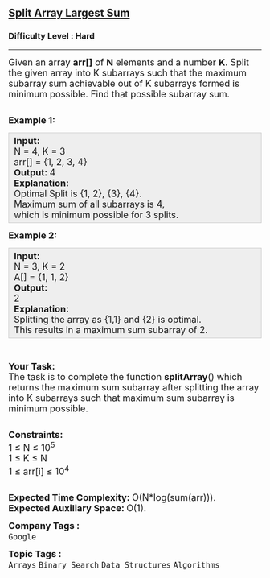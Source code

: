 <h2><a href="https://www.geeksforgeeks.org/problems/split-array-largest-sum--141634/1?page=1&category=Arrays&company=Amazon,Microsoft,Flipkart,Adobe,Google,Samsung,Accolite,Paytm,Walmart,Goldman%20Sachs,Wipro,Salesforce,TCS,Accenture,Uber&difficulty=Hard&status=unsolved&sortBy=submissions">Split Array Largest Sum</a></h2><h3>Difficulty Level : Hard</h3><hr><div class="problems_problem_content__Xm_eO"><p><span style="font-size:18px">Given an array <strong>arr[]</strong> of <strong>N</strong> elements and a number <strong>K</strong>. Split the given array into K subarrays such that the maximum subarray sum achievable out of K subarrays formed is minimum possible. Find that possible subarray sum.</span></p>

<p><br>
<span style="font-size:18px"><strong>Example 1:</strong></span></p>

<div style="background:#eee;border:1px solid #ccc;padding:5px 10px;"><span style="font-size:18px"><strong>Input:</strong><br>
N = 4, K = 3<br>
arr[] = {1, 2, 3, 4}<br>
<strong>Output: </strong>4<br>
<strong>Explanation:</strong><br>
Optimal Split is {1, 2}, {3}, {4}.<br>
Maximum sum of all subarrays is 4,<br>
which is minimum possible for 3 splits.&nbsp;</span></div>

<p><span style="font-size:18px"><strong>Example 2:</strong></span></p>

<div style="background:#eee;border:1px solid #ccc;padding:5px 10px;"><span style="font-size:18px"><strong>Input:</strong><br>
N = 3, K = 2<br>
A[] = {1, 1, 2}<br>
<strong>Output:</strong><br>
2<br>
<strong>Explanation:</strong><br>
Splitting the array as {1,1} and {2} is optimal.<br>
This results in a maximum sum subarray of 2.</span></div>

<p>&nbsp;</p>

<p><span style="font-size:18px"><strong>Your Task:</strong><br>
The task is to complete the function <strong>splitArray</strong>() which returns the maximum sum subarray after splitting the array into K subarrays such that maximum sum subarray is minimum possible.</span></p>

<p><br>
<span style="font-size:18px"><strong>Constraints:</strong><br>
1 ≤ N ≤ 10<sup>5</sup><br>
1 ≤ K ≤ N<br>
1 ≤ arr[i] ≤ 10<sup>4</sup></span></p>

<p><br>
<span style="font-size:18px"><strong>Expected Time Complexity:&nbsp;</strong>O(N*log(sum(arr))).<br>
<strong>Expected Auxiliary Space:&nbsp;</strong>O(1).</span></p>
</div><p><span style=font-size:18px><strong>Company Tags : </strong><br><code>Google</code>&nbsp;<br><p><span style=font-size:18px><strong>Topic Tags : </strong><br><code>Arrays</code>&nbsp;<code>Binary Search</code>&nbsp;<code>Data Structures</code>&nbsp;<code>Algorithms</code>&nbsp;
